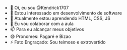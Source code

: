 - 👋 Oi, eu sou @Kendrick1707
- 👀 Estou interessado em desenvolvimento de software
- 🌱 Atualmente estou aprendendo HTML, CSS, JS
- 💞️ Eu vou colaborar com a aula
- 📫 Para eu alcançar meus objetivos
- 😄 Pronomes: Pagaré e Bizao
- ⚡ Fato Engraçado: Sou teimoso e extrovertido

<!---
Kendrick1707/Kendrick1707 is a ✨ special ✨ repository because its `README.md` (this file) appears on your GitHub profile.
You can click the Preview link to take a look at your changes.
--->
